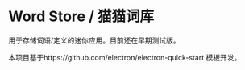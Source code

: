 # Word Store / 猫猫词库

用于存储词语/定义的迷你应用。目前还在早期测试版。

本项目基于https://github.com/electron/electron-quick-start 模板开发。
